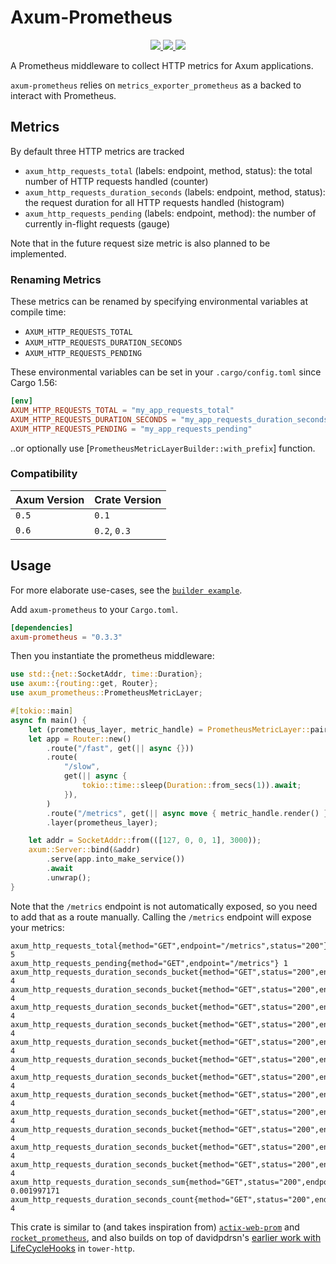 # Axum-Prometheus

<div align="center">
<a href="https://github.com/ptrskay3/axum-prometheus/actions/workflows/base.yml">
<img src="https://github.com/ptrskay3/axum-prometheus/actions/workflows/base.yml/badge.svg" />
</a>
<a href="https://crates.io/crates/axum-prometheus">
<img src="https://img.shields.io/crates/v/axum-prometheus.svg" />
</a>
<a href="https://docs.rs/axum-prometheus">
<img src="https://docs.rs/axum-prometheus/badge.svg" />
</a>
</div>

A Prometheus middleware to collect HTTP metrics for Axum applications.

`axum-prometheus` relies on `metrics_exporter_prometheus` as a backed to interact with Prometheus.

## Metrics

By default three HTTP metrics are tracked

- `axum_http_requests_total` (labels: endpoint, method, status): the total number of HTTP requests handled (counter)
- `axum_http_requests_duration_seconds` (labels: endpoint, method, status): the request duration for all HTTP requests handled (histogram)
- `axum_http_requests_pending` (labels: endpoint, method): the number of currently in-flight requests (gauge)

Note that in the future request size metric is also planned to be implemented.

### Renaming Metrics

These metrics can be renamed by specifying environmental variables at compile time:

- `AXUM_HTTP_REQUESTS_TOTAL`
- `AXUM_HTTP_REQUESTS_DURATION_SECONDS`
- `AXUM_HTTP_REQUESTS_PENDING`

These environmental variables can be set in your `.cargo/config.toml` since Cargo 1.56:

```toml
[env]
AXUM_HTTP_REQUESTS_TOTAL = "my_app_requests_total"
AXUM_HTTP_REQUESTS_DURATION_SECONDS = "my_app_requests_duration_seconds"
AXUM_HTTP_REQUESTS_PENDING = "my_app_requests_pending"
```

..or optionally use [`PrometheusMetricLayerBuilder::with_prefix`] function.

### Compatibility

| Axum Version | Crate Version |
| ------------ | ------------- |
| `0.5`        | `0.1`         |
| `0.6`        | `0.2`, `0.3`  |

## Usage

For more elaborate use-cases, see the [`builder example`](examples/builder-example/).

Add `axum-prometheus` to your `Cargo.toml`.

```toml
[dependencies]
axum-prometheus = "0.3.3"
```

Then you instantiate the prometheus middleware:

```rust
use std::{net::SocketAddr, time::Duration};
use axum::{routing::get, Router};
use axum_prometheus::PrometheusMetricLayer;

#[tokio::main]
async fn main() {
    let (prometheus_layer, metric_handle) = PrometheusMetricLayer::pair();
    let app = Router::new()
        .route("/fast", get(|| async {}))
        .route(
            "/slow",
            get(|| async {
                tokio::time::sleep(Duration::from_secs(1)).await;
            }),
        )
        .route("/metrics", get(|| async move { metric_handle.render() }))
        .layer(prometheus_layer);

    let addr = SocketAddr::from(([127, 0, 0, 1], 3000));
    axum::Server::bind(&addr)
        .serve(app.into_make_service())
        .await
        .unwrap();
}
```

Note that the `/metrics` endpoint is not automatically exposed, so you need to add that as a route manually.
Calling the `/metrics` endpoint will expose your metrics:

```not_rust
axum_http_requests_total{method="GET",endpoint="/metrics",status="200"} 5
axum_http_requests_pending{method="GET",endpoint="/metrics"} 1
axum_http_requests_duration_seconds_bucket{method="GET",status="200",endpoint="/metrics",le="0.005"} 4
axum_http_requests_duration_seconds_bucket{method="GET",status="200",endpoint="/metrics",le="0.01"} 4
axum_http_requests_duration_seconds_bucket{method="GET",status="200",endpoint="/metrics",le="0.025"} 4
axum_http_requests_duration_seconds_bucket{method="GET",status="200",endpoint="/metrics",le="0.05"} 4
axum_http_requests_duration_seconds_bucket{method="GET",status="200",endpoint="/metrics",le="0.1"} 4
axum_http_requests_duration_seconds_bucket{method="GET",status="200",endpoint="/metrics",le="0.25"} 4
axum_http_requests_duration_seconds_bucket{method="GET",status="200",endpoint="/metrics",le="0.5"} 4
axum_http_requests_duration_seconds_bucket{method="GET",status="200",endpoint="/metrics",le="1"} 4
axum_http_requests_duration_seconds_bucket{method="GET",status="200",endpoint="/metrics",le="2.5"} 4
axum_http_requests_duration_seconds_bucket{method="GET",status="200",endpoint="/metrics",le="5"} 4
axum_http_requests_duration_seconds_bucket{method="GET",status="200",endpoint="/metrics",le="10"} 4
axum_http_requests_duration_seconds_bucket{method="GET",status="200",endpoint="/metrics",le="+Inf"} 4
axum_http_requests_duration_seconds_sum{method="GET",status="200",endpoint="/metrics"} 0.001997171
axum_http_requests_duration_seconds_count{method="GET",status="200",endpoint="/metrics"} 4
```

This crate is similar to (and takes inspiration from) [`actix-web-prom`](https://github.com/nlopes/actix-web-prom) and [`rocket_prometheus`](https://github.com/sd2k/rocket_prometheus),
and also builds on top of davidpdrsn's [earlier work with LifeCycleHooks](https://github.com/tower-rs/tower-http/pull/96) in `tower-http`.
